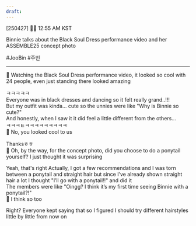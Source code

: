 ```yaml
---
draft:
---
```

[250427] 🐣💭 12:55 AM KST

Binnie talks about the Black Soul Dress performance video and her ASSEMBLE25 concept photo

#JooBin #주빈
___
🫧 Watching the Black Soul Dress performance video, it looked so cool with 24 people, even just standing there looked amazing

ㅋㅋㅋㅋㅋ  
Everyone was in black dresses and dancing
so it felt really grand..!!!  
But my outfit was kinda... cute
so the unnies were like "Why is Binnie so cute?"  
And honestly, when I saw it
it did feel a little different from the others…  
ㅋㅋㅋㅌㅋㅋㅋㅋㅋㅋㅋㅋㅋ  
🫧 No, you looked cool to us

Thanksㅎㅎ  
🫧 Oh, by the way, for the concept photo, did you choose to do a ponytail yourself? I just thought it was surprising

Yeah, that's right
Actually, I got a few recommendations
and I was torn between a ponytail and straight hair 
but since I’ve already shown straight hair a lot
I thought "I’ll go with a ponytail!!" and did it  
The members were like 
"Oingg? I think it’s my first time seeing Binnie with a ponytail?!"  
🫧 I think so too

Right? Everyone kept saying that 
so I figured I should try different hairstyles little by little from now on